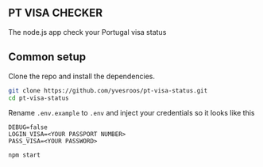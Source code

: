 ## PT VISA CHECKER

The node.js app check your Portugal visa status

## Common setup

Clone the repo and install the dependencies.

```bash
git clone https://github.com/yvesroos/pt-visa-status.git
cd pt-visa-status
```
Rename `.env.example` to `.env` and inject your credentials so it looks like this

```
DEBUG=false
LOGIN_VISA=<YOUR PASSPORT NUMBER>
PASS_VISA=<YOUR PASSWORD>
```
```bash
npm start
```